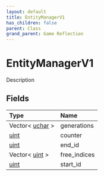 ```yaml
---
layout: default
title: EntityManagerV1
has_children: false
parent: Class
grand_parent: Game Reflection
---
```

# EntityManagerV1
Description 

## Fields

| Type | Name |
|:-------------|:--------------|
| Vector< [uchar](/docs/game-reflection/enums/uchar) > | generations |
| [uint](/docs/game-reflection/components/uint) | counter |
| [uint](/docs/game-reflection/components/uint) | end_id |
| Vector< [uint](/docs/game-reflection/components/uint) > | free_indices |
| [uint](/docs/game-reflection/components/uint) | start_id |


